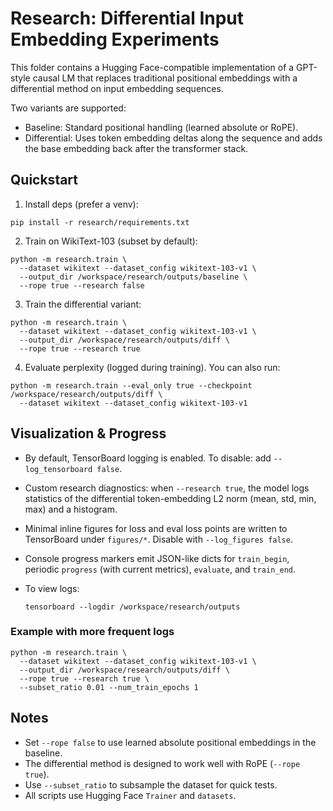 # Research: Differential Input Embedding Experiments

This folder contains a Hugging Face-compatible implementation of a GPT-style causal LM that replaces traditional positional embeddings with a differential method on input embedding sequences.

Two variants are supported:
- Baseline: Standard positional handling (learned absolute or RoPE).
- Differential: Uses token embedding deltas along the sequence and adds the base embedding back after the transformer stack.

## Quickstart

1) Install deps (prefer a venv):

```
pip install -r research/requirements.txt
```

2) Train on WikiText-103 (subset by default):

```
python -m research.train \
  --dataset wikitext --dataset_config wikitext-103-v1 \
  --output_dir /workspace/research/outputs/baseline \
  --rope true --research false
```

3) Train the differential variant:

```
python -m research.train \
  --dataset wikitext --dataset_config wikitext-103-v1 \
  --output_dir /workspace/research/outputs/diff \
  --rope true --research true
```

4) Evaluate perplexity (logged during training). You can also run:

```
python -m research.train --eval_only true --checkpoint /workspace/research/outputs/diff \
  --dataset wikitext --dataset_config wikitext-103-v1
```

## Visualization & Progress

- By default, TensorBoard logging is enabled. To disable: add `--log_tensorboard false`.
- Custom research diagnostics: when `--research true`, the model logs statistics of the differential token-embedding L2 norm (mean, std, min, max) and a histogram.
- Minimal inline figures for loss and eval loss points are written to TensorBoard under `figures/*`. Disable with `--log_figures false`.
- Console progress markers emit JSON-like dicts for `train_begin`, periodic `progress` (with current metrics), `evaluate`, and `train_end`.
- To view logs:
   
   ```
   tensorboard --logdir /workspace/research/outputs
   ```

### Example with more frequent logs

```
python -m research.train \
  --dataset wikitext --dataset_config wikitext-103-v1 \
  --output_dir /workspace/research/outputs/diff \
  --rope true --research true \
  --subset_ratio 0.01 --num_train_epochs 1
```

## Notes
- Set `--rope false` to use learned absolute positional embeddings in the baseline.
- The differential method is designed to work well with RoPE (`--rope true`).
- Use `--subset_ratio` to subsample the dataset for quick tests.
- All scripts use Hugging Face `Trainer` and `datasets`.
